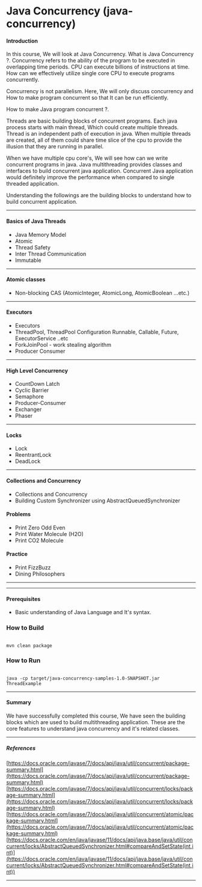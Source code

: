 # Java Concurrency (java-concurrency)

#### Introduction
In this course, We will look at Java Concurrency. What is Java Concurrency ?.
Concurrency refers to the ability of the program to be executed in overlapping time periods.
CPU can execute billions of instructions at time. How can we effectively utilize single core
CPU to execute programs concurrently.

Concurrency is not parallelism. Here, We will only discuss concurrency and How to make program
concurrent so that It can be run efficiently.

How to make Java program concurrent ?.

Threads are basic building blocks of concurrent programs. Each java process starts with main thread,
Which could create multiple threads. Thread is an independent path of execution in java. When multiple threads are created,
all of them could share time slice of the cpu to provide the illusion that they are running in parallel.

When we have multiple cpu core's, We will see how can we write concurrent programs in java. Java multithreading provides
classes and interfaces to build concurrent java application. Concurrent Java application would definitely improve the
performance when compared to single threaded application.

Understanding the followings are the building blocks to understand how to build concurrent application.

---

#### Basics of Java Threads
- Java Memory Model
- Atomic
- Thread Safety
- Inter Thread Communication
- Immutable

---
#### Atomic classes
- Non-blocking CAS (AtomicInteger, AtomicLong, AtomicBoolean ...etc.)
---

#### Executors
- Executors
- ThreadPool, ThreadPool Configuration
  Runnable, Callable, Future, ExecutorService ..etc
- ForkJoinPool - work stealing algorithm
- Producer Consumer

---
#### High Level Concurrency
- CountDown Latch
- Cyclic Barrier
- Semaphore
- Producer-Consumer
- Exchanger
- Phaser

---

#### Locks
- Lock
- ReentrantLock
- DeadLock

---

#### Collections and Concurrency
- Collections and Concurrency
- Building Custom Synchronizer using AbstractQueuedSynchronizer

#### Problems
- Print Zero Odd Even
- Print Water Molecule (H2O)
- Print CO2 Molecule

#### Practice
- Print FizzBuzz
- Dining Philosophers
---

---
#### Prerequisites
- Basic understanding of Java Language and It'_s_ syntax.

### How to Build
```

mvn clean package

```

### How to Run
```

java -cp target/java-concurrency-samples-1.0-SNAPSHOT.jar ThreadExample

```

---

#### Summary
We have successfully completed this course, We have seen the building blocks which are used to
build multithreading application. These are the core features to understand java concurrency
and it's related classes.

---

##### References
[https://docs.oracle.com/javase/7/docs/api/java/util/concurrent/package-summary.html](https://docs.oracle.com/javase/7/docs/api/java/util/concurrent/package-summary.html)
[https://docs.oracle.com/javase/7/docs/api/java/util/concurrent/locks/package-summary.html](https://docs.oracle.com/javase/7/docs/api/java/util/concurrent/locks/package-summary.html)
[https://docs.oracle.com/javase/7/docs/api/java/util/concurrent/atomic/package-summary.html](https://docs.oracle.com/javase/7/docs/api/java/util/concurrent/atomic/package-summary.html)
[https://docs.oracle.com/en/java/javase/11/docs/api/java.base/java/util/concurrent/locks/AbstractQueuedSynchronizer.html#compareAndSetState(int,int)](https://docs.oracle.com/en/java/javase/11/docs/api/java.base/java/util/concurrent/locks/AbstractQueuedSynchronizer.html#compareAndSetState(int,int))

---
